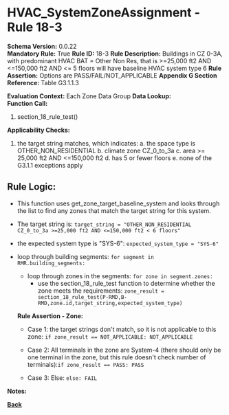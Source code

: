 # HVAC_SystemZoneAssignment - Rule 18-3
**Schema Version:** 0.0.22  
**Mandatory Rule:** True
**Rule ID:** 18-3
**Rule Description:** Buildings in CZ 0-3A, with predominant HVAC BAT = Other Non Res, that is >=25,000 ft2 AND <=150,000 ft2 AND <= 5 floors will have baseline HVAC system type 6
**Rule Assertion:** Options are PASS/FAIL/NOT_APPLICABLE
**Appendix G Section Reference:** Table G3.1.1.3

**Evaluation Context:** Each Zone Data Group
**Data Lookup:**   
**Function Call:** 

1. section_18_rule_test()


**Applicability Checks:**
1. the target string matches, which indicates:
	a. the space type is OTHER_NON_RESIDENTIAL
	b. climate zone CZ_0_to_3a
	c. area >= 25,000 ft2 AND <=150,000 ft2
  d. has 5 or fewer floors
	e. none of the G3.1.1 exceptions apply

## Rule Logic:  
- This function uses get_zone_target_baseline_system and looks through the list to find any zones that match the target string for this system.
- The target string is: `target_string = "OTHER_NON_RESIDENTIAL CZ_0_to_3a >=25,000 ft2 AND <=150,000 ft2 < 6 floors"`
- the expected system type is "SYS-6": `expected_system_type = "SYS-6"`

- loop through building segments: `for segment in RMR.building_segments:`
	- loop through zones in the segments: `for zone in segment.zones:`
		- use the section_18_rule_test function to determine whether the zone meets the requirements: `zone_result = section_18_rule_test(P-RMD,B-RMD,zone.id,target_string,expected_system_type)`

  **Rule Assertion - Zone:**

  - Case 1: the target strings don't match, so it is not applicable to this zone: `if zone_result == NOT_APPLICABLE: NOT_APPLICABLE`
  - Case 2: All terminals in the zone are System-4 (there should only be one terminal in the zone, but this rule doesn't check number of terminals):`if zone_result == PASS: PASS`

  - Case 3: Else: `else: FAIL`

**Notes:**

**[Back](../_toc.md)**
